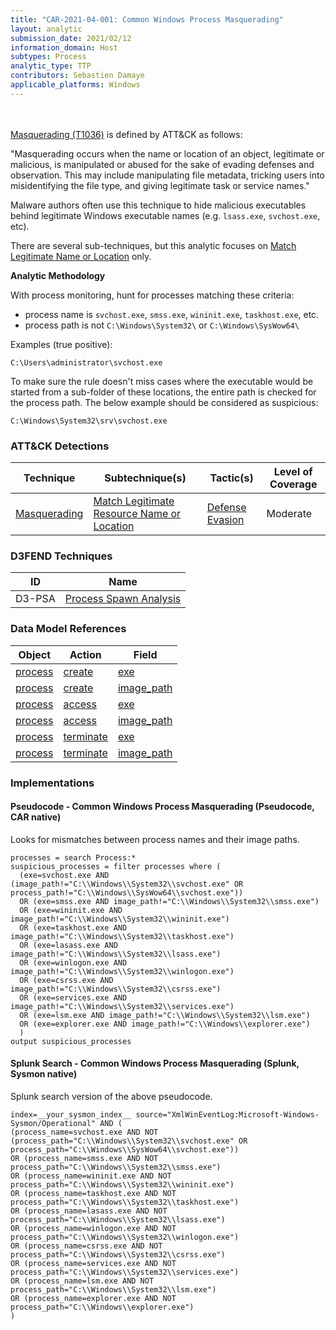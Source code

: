 ```yaml
---
title: "CAR-2021-04-001: Common Windows Process Masquerading"
layout: analytic
submission_date: 2021/02/12
information_domain: Host
subtypes: Process
analytic_type: TTP
contributors: Sebastien Damaye
applicable_platforms: Windows
---
```

<br><br>
[Masquerading (T1036)](https://attack.mitre.org/techniques/T1036/) is defined by ATT&CK as follows:

"Masquerading occurs when the name or location of an object, legitimate or malicious, is manipulated or abused for the sake of evading defenses and observation. This may include manipulating file metadata, tricking users into misidentifying the file type, and giving legitimate task or service names."

Malware authors often use this technique to hide malicious executables behind legitimate Windows executable names (e.g. `lsass.exe`, `svchost.exe`, etc).

There are several sub-techniques, but this analytic focuses on [Match Legitimate Name or Location](https://attack.mitre.org/techniques/T1036/005/) only.

**Analytic Methodology**

With process monitoring, hunt for processes matching these criteria:

* process name is `svchost.exe`, `smss.exe`, `wininit.exe`, `taskhost.exe`, etc.
* process path is not `C:\Windows\System32\` or `C:\Windows\SysWow64\`

Examples (true positive):

`C:\Users\administrator\svchost.exe`

To make sure the rule doesn't miss cases where the executable would be started from a sub-folder of these locations, the entire path is checked for the process path. The below example should be considered as suspicious:

`C:\Windows\System32\srv\svchost.exe`



### ATT&CK Detections

|Technique|Subtechnique(s)|Tactic(s)|Level of Coverage|
|---|---|---|---|
|[Masquerading](https://attack.mitre.org/techniques/T1036/)|[Match Legitimate Resource Name or Location](https://attack.mitre.org/techniques/T1036/005/)|[Defense Evasion](https://attack.mitre.org/tactics/TA0005/)|Moderate|


### D3FEND Techniques

|ID|Name|
|---|---| 
|D3-PSA | [Process Spawn Analysis](https://d3fend.mitre.org/technique/d3f:ProcessSpawnAnalysis)| 



### Data Model References

|Object|Action|Field|
|---|---|---|
|[process](/data_model/process) | [create](/data_model/process#create) | [exe](/data_model/process#exe) |
|[process](/data_model/process) | [create](/data_model/process#create) | [image_path](/data_model/process#image_path) |
|[process](/data_model/process) | [access](/data_model/process#access) | [exe](/data_model/process#exe) |
|[process](/data_model/process) | [access](/data_model/process#access) | [image_path](/data_model/process#image_path) |
|[process](/data_model/process) | [terminate](/data_model/process#terminate) | [exe](/data_model/process#exe) |
|[process](/data_model/process) | [terminate](/data_model/process#terminate) | [image_path](/data_model/process#image_path) |



### Implementations

#### Pseudocode - Common Windows Process Masquerading (Pseudocode, CAR native)


Looks for mismatches between process names and their image paths.


```
processes = search Process:*
suspicious_processes = filter processes where (
  (exe=svchost.exe AND (image_path!="C:\\Windows\\System32\\svchost.exe" OR process_path!="C:\\Windows\\SysWow64\\svchost.exe"))
  OR (exe=smss.exe AND image_path!="C:\\Windows\\System32\\smss.exe")
  OR (exe=wininit.exe AND image_path!="C:\\Windows\\System32\\wininit.exe")
  OR (exe=taskhost.exe AND image_path!="C:\\Windows\\System32\\taskhost.exe")
  OR (exe=lasass.exe AND image_path!="C:\\Windows\\System32\\lsass.exe")
  OR (exe=winlogon.exe AND image_path!="C:\\Windows\\System32\\winlogon.exe")
  OR (exe=csrss.exe AND image_path!="C:\\Windows\\System32\\csrss.exe")
  OR (exe=services.exe AND image_path!="C:\\Windows\\System32\\services.exe")
  OR (exe=lsm.exe AND image_path!="C:\\Windows\\System32\\lsm.exe")
  OR (exe=explorer.exe AND image_path!="C:\\Windows\\explorer.exe")
  )
output suspicious_processes

```


#### Splunk Search - Common Windows Process Masquerading (Splunk, Sysmon native)


Splunk search version of the above pseudocode.


```
index=__your_sysmon_index__ source="XmlWinEventLog:Microsoft-Windows-Sysmon/Operational" AND (
(process_name=svchost.exe AND NOT (process_path="C:\\Windows\\System32\\svchost.exe" OR process_path="C:\\Windows\\SysWow64\\svchost.exe"))
OR (process_name=smss.exe AND NOT process_path="C:\\Windows\\System32\\smss.exe")
OR (process_name=wininit.exe AND NOT process_path="C:\\Windows\\System32\\wininit.exe")
OR (process_name=taskhost.exe AND NOT process_path="C:\\Windows\\System32\\taskhost.exe")
OR (process_name=lasass.exe AND NOT process_path="C:\\Windows\\System32\\lsass.exe")
OR (process_name=winlogon.exe AND NOT process_path="C:\\Windows\\System32\\winlogon.exe")
OR (process_name=csrss.exe AND NOT process_path="C:\\Windows\\System32\\csrss.exe")
OR (process_name=services.exe AND NOT process_path="C:\\Windows\\System32\\services.exe")
OR (process_name=lsm.exe AND NOT process_path="C:\\Windows\\System32\\lsm.exe")
OR (process_name=explorer.exe AND NOT process_path="C:\\Windows\\explorer.exe")
)

```




